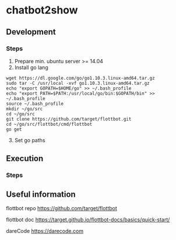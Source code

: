 # chatbot2show


## Development

### Steps

1. Prepare min. ubuntu server >= 14.04
2. Install go lang
```
wget https://dl.google.com/go/go1.10.3.linux-amd64.tar.gz
sudo tar -C /usr/local -xvf go1.10.3.linux-amd64.tar.gz
echo "export GOPATH=$HOME/go" >> ~/.bash_profile
echo "export PATH=$PATH:/usr/local/go/bin:$GOPATH/bin" >> ~/.bash_profile
source ~/.bash_profile
mkdir ~/go/src
cd ~/go/src
git clone https://github.com/target/flottbot.git
cd ~/go/src/flottbot/cmd/flottbot
go get
```
3. Set go paths

## Execution

### Steps


## Useful information

flottbot repo https://github.com/target/flottbot

flottbot doc  https://target.github.io/flottbot-docs/basics/quick-start/

dareCode https://darecode.com
